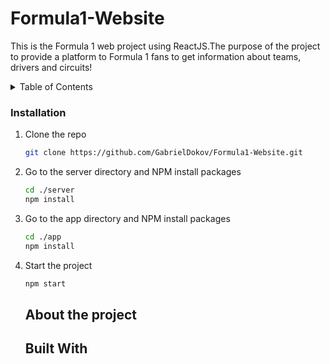 # Formula1-Website

This is the Formula 1 web project using ReactJS.The purpose of the project to provide a platform to Formula 1 fans to get information about teams, drivers and circuits!



<!-- <details type='disc'>
  <summary>Table of Contents</summary>
  <ol>
    <li>
      <a href="#about-the-project">About The Project</a>
      <ul>
        <li><a href="#built-with">Built With</a></li>
      </ul>
    </li>
    <li>
      <a href="#getting-started">Getting Started</a>
      <ul>
        <li><a href="#installation">Installation</a></li>
      </ul>
    </li>
    <li><a href="#usage">Usage</a></li>
    <li><a href="#contact">Contact</a></li>
  </ol>
</details> -->

<details type='disc'>
 <summary>Table of Contents</summary>
<ul>
<li><a href="#about-the-project">About the project</a></li>
<li><a href="#built-with"></a>Built With</li>
<li><a></a></li>
<li><a></a></li>
<li><a></a></li>
</details>

</ul>


### Installation

1. Clone the repo
   ```sh
   git clone https://github.com/GabrielDokov/Formula1-Website.git
   ```
2. Go to the server directory and NPM install packages
   ```sh
   cd ./server
   npm install
   ```
3. Go to the app directory and NPM install packages
   ```sh
   cd ./app
   npm install
   ```
3. Start the project
   ```sh
   npm start
   ```

   ## About the project


   ## Built With


